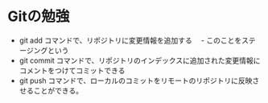 # Gitの勉強

- git add コマンドで、リポジトリに変更情報を追加する
　- このことをステージングという
- git commit コマンドで、リポジトリのインデックスに追加された変更情報にコメントをつけてコミットできる
- git push コマンドで、ローカルのコミットをリモートのリポジトリに反映させることができる。

